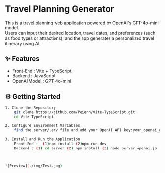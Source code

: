 # Travel Planning Generator

This is a travel planning web application powered by OpenAI's GPT-4o-mini model.  
Users can input their desired location, travel dates, and preferences (such as food types or attractions), and the app generates a personalized travel itinerary using AI.

## ✨ Features

- Front-End : Vite + TypeScript  
- Backend : JavaScript  
- OpenAI Model : GPT-4o-mini

## ⚙️ Getting Started



```bash
1. Clone the Repository
	git clone https://github.com/Peienn/Vite-TypeScript.git
	cd Vite-TypeScript

2. Configure Environment Variables
	find the server/.env file and add your OpenAI API key:your_openai_api_key_here

3. Install and Run the Application
	Front-End :  (1)npm install (2)npm run dev
	Backend : (1) cd server (2) npm install (3) node server_openai.js



![Preview](./img/Test.jpg)
